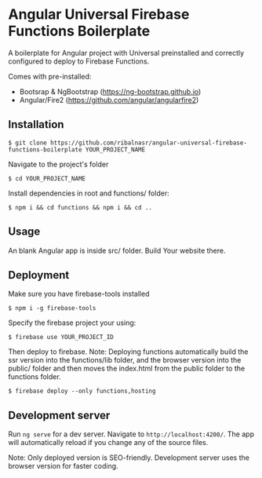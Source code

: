 # Angular Universal Firebase Functions Boilerplate

A boilerplate for Angular project with Universal preinstalled and correctly configured to deploy to Firebase Functions.

Comes with pre-installed:
- Bootsrap & NgBootstrap (https://ng-bootstrap.github.io)
- Angular/Fire2 (https://github.com/angular/angularfire2)

## Installation

```npm
$ git clone https://github.com/ribalnasr/angular-universal-firebase-functions-boilerplate YOUR_PROJECT_NAME
```

Navigate to the project's folder

```npm
$ cd YOUR_PROJECT_NAME
```

Install dependencies in root and functions/ folder:

```npm
$ npm i && cd functions && npm i && cd ..
```

## Usage

An blank Angular app is inside src/ folder. Build Your website there.

## Deployment

Make sure you have firebase-tools installed

```npm
$ npm i -g firebase-tools
```

Specify the firebase project your using:

```npm
$ firebase use YOUR_PROJECT_ID
```

Then deploy to firebase.
Note: Deploying functions automatically build the ssr version into the functions/lib folder, and the browser version into the public/ folder and then moves the index.html from the public folder to the functions folder.

```npm
$ firebase deploy --only functions,hosting
```

## Development server

Run `ng serve` for a dev server. Navigate to `http://localhost:4200/`. The app will automatically reload if you change any of the source files.

Note: Only deployed version is SEO-friendly. Development server uses the browser version for faster coding.